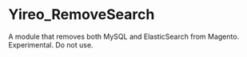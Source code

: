 # Yireo_RemoveSearch
A module that removes both MySQL and ElasticSearch from Magento. Experimental. Do not use.
